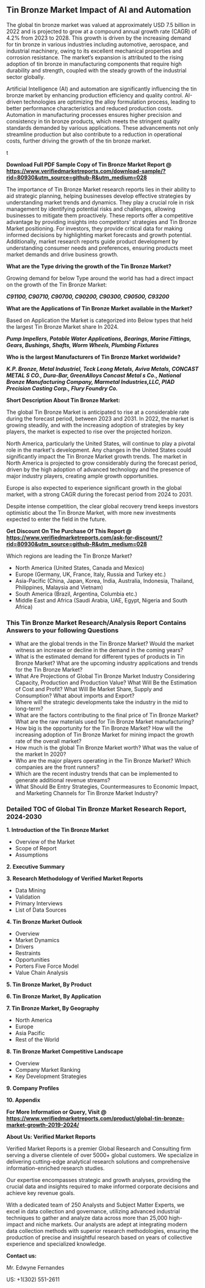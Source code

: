 <h2>Tin Bronze Market Impact of AI and Automation</h2><p>The global tin bronze market was valued at approximately USD 7.5 billion in 2022 and is projected to grow at a compound annual growth rate (CAGR) of 4.2% from 2023 to 2028. This growth is driven by the increasing demand for tin bronze in various industries including automotive, aerospace, and industrial machinery, owing to its excellent mechanical properties and corrosion resistance. The market’s expansion is attributed to the rising adoption of tin bronze in manufacturing components that require high durability and strength, coupled with the steady growth of the industrial sector globally.</p><p>Artificial Intelligence (AI) and automation are significantly influencing the tin bronze market by enhancing production efficiency and quality control. AI-driven technologies are optimizing the alloy formulation process, leading to better performance characteristics and reduced production costs. Automation in manufacturing processes ensures higher precision and consistency in tin bronze products, which meets the stringent quality standards demanded by various applications. These advancements not only streamline production but also contribute to a reduction in operational costs, further driving the growth of the tin bronze market.</p>t</p><p id="" class=""><strong>Download Full PDF Sample Copy of Tin Bronze Market Report @ <a href="https://www.verifiedmarketreports.com/download-sample/?rid=80930&utm_source=github-R&utm_medium=028" target="_blank">https://www.verifiedmarketreports.com/download-sample/?rid=80930&utm_source=github-R&utm_medium=028</a></strong></p><p>The importance of&nbsp;Tin Bronze Market research reports lies in their ability to aid strategic planning, helping businesses develop effective strategies by understanding market trends and dynamics. They play a crucial role in risk management by identifying potential risks and challenges, allowing businesses to mitigate them proactively. These reports offer a competitive advantage by providing insights into competitors' strategies and Tin Bronze Market positioning. For investors, they provide critical data for making informed decisions by highlighting market forecasts and growth potential. Additionally, market research reports guide product development by understanding consumer needs and preferences, ensuring products meet market demands and drive business growth.</p><p><strong>What are the&nbsp;Type driving the growth of the Tin Bronze Market?</strong></p><p id="" class="">Growing demand for below Type around the world has had a direct impact on the growth of the Tin Bronze Market:</p><em><strong>C91100, C90710, C90700, C90200, C90300, C90500, C93200</strong></em></p><strong>What are the&nbsp;Applications&nbsp;of Tin Bronze Market available in the Market?</strong></p><p id="" class="">Based on Application the Market is categorized into Below types that held the largest Tin Bronze Market share In 2024.</p><em><strong>Pump Impellers, Potable Water Applications, Bearings, Marine Fittings, Gears, Bushings, Shafts, Worm Wheels, Plumbing Fixtures</strong></em></p><strong>Who is the largest Manufacturers of Tin Bronze Market worldwide?</strong></p><p><em><strong>K.P. Bronze, Metal Industriel, Teck Leong Metals, Aviva Metals, CONCAST METAL S CO., Dura-Bar, GreenAlloys Concast Metal s Co., National Bronze Manufacturing Company, Marmetal Industries,LLC, PIAD Precision Casting Corp., Flury Foundry Co.</strong></em></p><p id="" class=""><strong>Short Description About Tin Bronze Market:</strong></p><p>The global Tin Bronze Market is anticipated to rise at a considerable rate during the forecast period, between 2023 and 2031. In 2022, the market is growing steadily, and with the increasing adoption of strategies by key players, the market is expected to rise over the projected horizon.</p><p>North America, particularly the United States, will continue to play a pivotal role in the market's development. Any changes in the United States could significantly impact the Tin Bronze Market growth trends. The market in North America is projected to grow considerably during the forecast period, driven by the high adoption of advanced technology and the presence of major industry players, creating ample growth opportunities.</p><p>Europe is also expected to experience significant growth in the global market, with a strong CAGR during the forecast period from 2024 to 2031.</p><p>Despite intense competition, the clear global recovery trend keeps investors optimistic about the Tin Bronze Market, with more new investments expected to enter the field in the future.</p><p id="" class=""><strong>Get Discount On The Purchase Of This Report @ <a href="https://www.verifiedmarketreports.com/ask-for-discount/?rid=80930&utm_source=github-R&utm_medium=028" target="_blank">https://www.verifiedmarketreports.com/ask-for-discount/?rid=80930&utm_source=github-R&utm_medium=028</a></strong></p>Which regions are leading the Tin Bronze Market?</p><ul><li>North America (United States, Canada and Mexico)</li><li>Europe (Germany, UK, France, Italy, Russia and Turkey etc.)</li><li>Asia-Pacific (China, Japan, Korea, India, Australia, Indonesia, Thailand, Philippines, Malaysia and Vietnam)</li><li>South America (Brazil, Argentina, Columbia etc.)</li><li>Middle East and Africa (Saudi Arabia, UAE, Egypt, Nigeria and South Africa)</li></ul><h3 id="" class="">This Tin Bronze Market Research/Analysis Report Contains Answers to your following Questions</h3><ul><li>What are the global trends in the Tin Bronze Market? Would the market witness an increase or decline in the demand in the coming years?</li><li>What is the estimated demand for different types of products in Tin Bronze Market? What are the upcoming industry applications and trends for the Tin Bronze Market?</li><li>What Are Projections of Global Tin Bronze Market Industry Considering Capacity, Production and Production Value? What Will Be the Estimation of Cost and Profit? What Will Be Market Share, Supply and Consumption? What about imports and Export?</li><li>Where will the strategic developments take the industry in the mid to long-term?</li><li>What are the factors contributing to the final price of Tin Bronze Market? What are the raw materials used for Tin Bronze Market manufacturing?</li><li>How big is the opportunity for the Tin Bronze Market? How will the increasing adoption of Tin Bronze Market for mining impact the growth rate of the overall market?</li><li>How much is the global Tin Bronze Market worth? What was the value of the market In 2020?</li><li>Who are the major players operating in the Tin Bronze Market? Which companies are the front runners?</li><li>Which are the recent industry trends that can be implemented to generate additional revenue streams?</li><li>What Should Be Entry Strategies, Countermeasures to Economic Impact, and Marketing Channels for Tin Bronze Market Industry?</li></ul><h3 id="" class="">Detailed TOC of Global Tin Bronze Market Research Report, 2024-2030</h3><p id="" class=""><strong>1. Introduction of the Tin Bronze Market</strong></p><ul><li>Overview of the Market</li><li>Scope of Report</li><li>Assumptions</li></ul><p id="" class=""><strong>2. Executive Summary</strong></p><p id="" class=""><strong>3. Research Methodology of Verified Market Reports</strong></p><ul><li>Data Mining</li><li>Validation</li><li>Primary Interviews</li><li>List of Data Sources</li></ul><p id="" class=""><strong>4. Tin Bronze Market Outlook</strong></p><ul><li>Overview</li><li>Market Dynamics</li><li>Drivers</li><li>Restraints</li><li>Opportunities</li><li>Porters Five Force Model</li><li>Value Chain Analysis</li></ul><p id="" class=""><strong>5. Tin Bronze Market, By Product</strong></p><p id="" class=""><strong>6. Tin Bronze Market, By Application</strong></p><p id="" class=""><strong>7. Tin Bronze Market, By Geography</strong></p><ul><li>North America</li><li>Europe</li><li>Asia Pacific</li><li>Rest of the World</li></ul><p id="" class=""><strong>8. Tin Bronze Market Competitive Landscape</strong></p><ul><li>Overview</li><li>Company Market Ranking</li><li>Key Development Strategies</li></ul><p id="" class=""><strong>9. Company Profiles</strong></p><p id="" class=""><strong>10. Appendix</strong></p><p id="" class=""><strong>For More Information or Query, Visit @ <a href="https://www.verifiedmarketreports.com/product/global-tin-bronze-market-growth-2019-2024/" target="_blank">https://www.verifiedmarketreports.com/product/global-tin-bronze-market-growth-2019-2024/</a></strong></p><p id="" class=""><strong>About Us: Verified Market Reports</strong></p><p id="" class="">Verified Market Reports is a premier Global Research and Consulting firm serving a diverse clientele of over 5000+ global customers. We specialize in delivering cutting-edge analytical research solutions and comprehensive information-enriched research studies.</p><p id="" class="">Our expertise encompasses strategic and growth analyses, providing the crucial data and insights required to make informed corporate decisions and achieve key revenue goals.</p><p id="" class="">With a dedicated team of 250 Analysts and Subject Matter Experts, we excel in data collection and governance, utilizing advanced industrial techniques to gather and analyze data across more than 25,000 high-impact and niche markets. Our analysts are adept at integrating modern data collection methods with superior research methodologies, ensuring the production of precise and insightful research based on years of collective experience and specialized knowledge.</p><p id="" class=""><strong>Contact us:</strong></p><p id="" class="">Mr. Edwyne Fernandes</p><p id="" class="">US: +1(302) 551-2611</p>